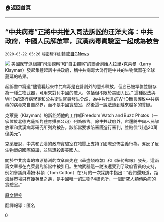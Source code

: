 ###  [:house:返回首頁](https://github.com/ourhimalayas/txt)
---

## “中共病毒”正將中共推入司法訴訟的汪洋大海：中共政府，中國人民解放軍，武漢病毒實驗室一起成為被告
`2020-03-22 05:26 秘密翻译组` [轉載自GNews](https://gnews.org/zh-hant/148567/)

![](https://s3-ap-northeast-1.amazonaws.com/news.guo.offload.media/wp-content/uploads/2020/03/22052412/B1DFA425-FD6D-44A6-AAAD-6C4E10988D9A.jpeg)
美國保守派組織“司法觀察”和“自由觀察”的聯合創始人拉里•克萊曼（Larry Klayman）發起集體起訴中共政府，稱中共病毒大流行是中共的生物武器在全球蔓延的結果。

起訴書中寫道“儘管看起來中共病毒是在計劃外的意外釋放，但它已被準備並儲存為一種生物武器，可用來對付中國的敵人，包括但不限於美國人民。” 這種說法與WHO的流行病學家和公共衛生官員發生分歧，為中共代言的WHO斷言導致中共病毒的病毒來自自然界，而不是中國實驗室，然後這一說法遭到越來越多的質疑。

克萊曼（Klayman）的訴訟將他的工作組Freedom Watch and Buzz Photos（一家位於北德克薩斯的體育攝影公司）列為原告。除中共政府外，它還將中國人民解放軍和武漢病毒研究所列為被告。該訴訟要求陪審團進行審判，並賠償“超過20萬億美元”。

克萊曼說，中共和武漢的政府實驗室在物質上支持了國際恐怖主義行為，違反了反生物戰的國際協議，並陰謀殺害美國人。

關於中共病毒的來源猜測的文章首先在《華盛頓時報》和《紐約郵報》發表，這兩篇文章都在克萊曼的訴訟中被引用。生物武器這一說法還受到了政府官員的支持，例如參議員湯姆·科頓（Tom Cotton）在2月的一次採訪中指出：“我們還知道，距海鮮市場只有幾英里之遙，是中國唯一的生物P4研究所，一個研究人類傳染病的實驗室。”

[原文鏈接](https://talkingpointsmemo.com/news/judicial-watch-freedom-watch-larry-klayman-lawsuit-china-covid-19-coronavirus-bioweapon-wuhan-lab)

翻譯報導：匿名

0
